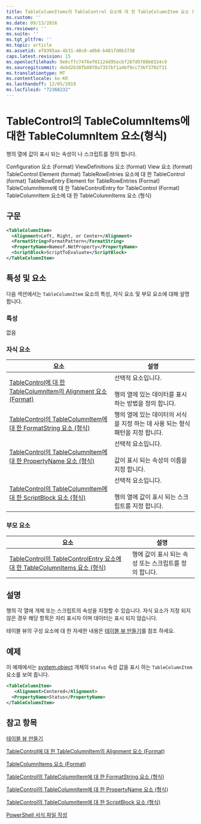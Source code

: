 ```yaml
---
title: TableColumnItems의 TableControl 요소에 대 한 TableColumnItem 요소 (형식) | Microsoft Docs
ms.custom: ''
ms.date: 09/13/2016
ms.reviewer: ''
ms.suite: ''
ms.tgt_pltfrm: ''
ms.topic: article
ms.assetid: ef8395aa-4b31-48c0-a0b8-b481fd0b3738
caps.latest.revision: 15
ms.openlocfilehash: 9e6cffc7476ef01124d95ecbf287d9788b0324c9
ms.sourcegitcommit: debd2b38fb8070a7357bf1a4bf9cc736f3702f31
ms.translationtype: MT
ms.contentlocale: ko-KR
ms.lasthandoff: 12/05/2019
ms.locfileid: "72368232"
---
```

# <a name="tablecolumnitem-element-for-tablecolumnitems-for-tablecontrol-format"></a>TableControl의 TableColumnItems에 대한 TableColumnItem 요소(형식)

행의 열에 값이 표시 되는 속성이 나 스크립트를 정의 합니다.

Configuration 요소 (Format) ViewDefinitions 요소 (format) View 요소 (format) TableControl Element (format) TableRowEntries 요소에 대 한 TableControl (format) TableRowEntry Element for TableRowEntries (Format) TableColumnItems에 대 한 TableControlEntry for TableControl (Format) TableColumnItem 요소에 대 한 TableColumnItems 요소 (형식)

## <a name="syntax"></a>구문

```xml
<TableColumnItem>
  <Alignment>Left, Right, or Center</Alignment>
  <FormatString>FormatPattern</FormatString>
  <PropertyName>Nameof.NetProperty</PropertyName>
  <ScriptBlock>ScriptToEvaluate</ScriptBlock>
</TableColumnItem>
```

## <a name="attributes-and-elements"></a>특성 및 요소

다음 섹션에서는 `TableColumnItem` 요소의 특성, 자식 요소 및 부모 요소에 대해 설명 합니다.

### <a name="attributes"></a>특성

없음

### <a name="child-elements"></a>자식 요소

|요소|설명|
|-------------|-----------------|
|[TableControl에 대 한 TableColumnItem의 Alignment 요소 (Format)](./alignment-element-for-tablecolumnitem-for-tablecontrol-format.md)|선택적 요소입니다.<br /><br /> 행의 열에 있는 데이터를 표시 하는 방법을 정의 합니다.|
|[TableControl의 TableColumnItem에 대 한 FormatString 요소 (형식)](./formatstring-element-for-tablecolumnitem-for-tablecontrol-format.md)|행의 열에 있는 데이터의 서식을 지정 하는 데 사용 되는 형식 패턴을 지정 합니다.|
|[TableControl의 TableColumnItem에 대 한 PropertyName 요소 (형식)](./propertyname-element-for-tablecolumnitem-for-tablecontrol-format.md)|선택적 요소입니다.<br /><br /> 값이 표시 되는 속성의 이름을 지정 합니다.|
|[TableControl의 TableColumnItem에 대 한 ScriptBlock 요소 (형식)](./scriptblock-element-for-tablecolumnitem-for-tablecontrol-format.md)|선택적 요소입니다.<br /><br /> 행의 열에 값이 표시 되는 스크립트를 지정 합니다.|

### <a name="parent-elements"></a>부모 요소

|요소|설명|
|-------------|-----------------|
|[TableControl의 TableControlEntry 요소에 대 한 TableColumnItems 요소 (형식)](./tablecolumnitems-element-for-tablerowentry-for-tablecontrol-format.md)|행에 값이 표시 되는 속성 또는 스크립트를 정의 합니다.|

## <a name="remarks"></a>설명

행의 각 열에 개체 또는 스크립트의 속성을 지정할 수 있습니다. 자식 요소가 지정 되지 않은 경우 해당 항목은 자리 표시자 이며 데이터는 표시 되지 않습니다.

테이블 뷰의 구성 요소에 대 한 자세한 내용은 [테이블 뷰 만들기](./creating-a-table-view.md)를 참조 하세요.

## <a name="example"></a>예제

이 예제에서는 [system.object](/dotnet/api/System.Diagnostics.Process) 개체의 `Status` 속성 값을 표시 하는 `TableColumnItem` 요소를 보여 줍니다.

```xml
<TableColumnItem>
   <Alignment>Centered</Alignment>
  <PropertyName>Status</PropertyName>
</TableColumnItem>

```

## <a name="see-also"></a>참고 항목

[테이블 뷰 만들기](./creating-a-table-view.md)

[TableControl에 대 한 TableColumnItem의 Alignment 요소 (Format)](./alignment-element-for-tablecolumnitem-for-tablecontrol-format.md)

[TableColumnItems 요소 (Format)](./tablecolumnitems-element-for-tablerowentry-for-tablecontrol-format.md)

[TableControl의 TableColumnItem에 대 한 FormatString 요소 (형식)](./formatstring-element-for-tablecolumnitem-for-tablecontrol-format.md)

[TableControl의 TableColumnItem에 대 한 PropertyName 요소 (형식)](./propertyname-element-for-tablecolumnitem-for-tablecontrol-format.md)

[TableControl의 TableColumnItem에 대 한 ScriptBlock 요소 (형식)](./scriptblock-element-for-tablecolumnitem-for-tablecontrol-format.md)

[PowerShell 서식 파일 작성](./writing-a-powershell-formatting-file.md)
